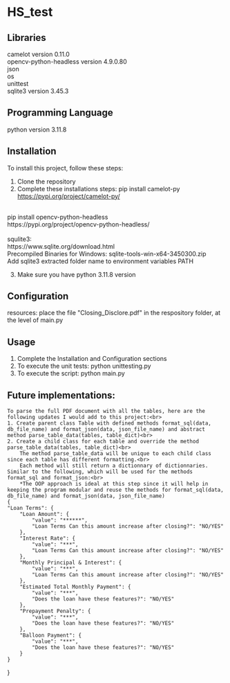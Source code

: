 # HS_test

## Libraries 
camelot version 0.11.0<br>
opencv-python-headless version 4.9.0.80<br>
json<br>
os<br>
unittest<br>
sqlite3 version 3.45.3<br>

## Programming Language
python version 3.11.8<br>

## Installation
To install this project, follow these steps:
1. Clone the repository
2. Complete these installations steps:
pip install camelot-py<br>
https://pypi.org/project/camelot-py/<br>
<br>
pip install opencv-python-headless<br>
https://pypi.org/project/opencv-python-headless/<br>
<br>
squlite3: <br>
https://www.sqlite.org/download.html<br>
Precompiled Binaries for Windows: sqlite-tools-win-x64-3450300.zip<br>
Add sqlite3 extracted folder name to environment variables PATH<br>

3. Make sure you have python 3.11.8 version

## Configuration
resources: place the file "Closing_Disclore.pdf" in the respository folder, at the level of main.py<br>

## Usage
1. Complete the Installation and Configuration sections<br>
2. To execute the unit tests: python unittesting.py<br>
3. To execute the script: python main.py<br>


## Future implementations:
    To parse the full PDF document with all the tables, here are the following updates I would add to this project:<br>
    1. Create parent class Table with defined methods format_sql(data, db_file_name) and format_json(data, json_file_name) and abstract method parse_table_data(tables, table_dict)<br>
    2. Create a child class for each table and override the method parse_table_data(tables, table_dict)<br>
        The method parse_table_data will be unique to each child class since each table has different formatting.<br>
        Each method will still return a dictionnary of dictionnaries. Similar to the following, which will be used for the methods format_sql and format_json:<br>
        *The OOP approach is ideal at this step since it will help in keeping the program modular and reuse the methods for format_sql(data, db_file_name) and format_json(data, json_file_name) 
    {
	"Loan Terms": {
		"Loan Amount": {
			"value": "******",
			"Loan Terms Can this amount increase after closing?": "NO/YES"
		},
		"Interest Rate": {
			"value": "***",
			"Loan Terms Can this amount increase after closing?": "NO/YES"
		},
		"Monthly Principal & Interest": {
			"value": "***",
			"Loan Terms Can this amount increase after closing?": "NO/YES"
		},
		"Estimated Total Monthly Payment": {
			"value": "***",
			"Does the loan have these features?": "NO/YES"
		},
		"Prepayment Penalty": {
			"value": "***",
			"Does the loan have these features?": "NO/YES"
		},
		"Balloon Payment": {
			"value": "***",
			"Does the loan have these features?": "NO/YES"
		}
	}
}
